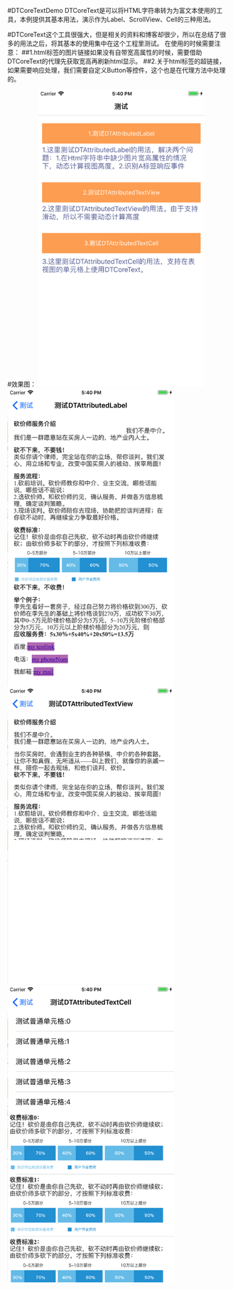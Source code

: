 #DTCoreTextDemo
DTCoreText是可以将HTML字符串转为为富文本使用的工具，本例提供其基本用法，演示作为Label、ScrollView、Cell的三种用法。

#DTCoreText这个工具很强大，但是相关的资料和博客却很少，所以在总结了很多的用法之后，将其基本的使用集中在这个工程里测试。
在使用的时候需要注意：
##1.html标签的图片链接如果没有自带宽高属性的时候，需要借助DTCoreText的代理先获取宽高再刷新html显示。
##2.关于html标签的超链接，如果需要响应处理，我们需要自定义Button等控件，这个也是在代理方法中处理的。

#效果图：
<img src="https://github.com/DreamcoffeeZS/DTCoreTextDemo/blob/master/Screenshots/DTcoreTextDemo1.png" width="375" height="667">
<img src="https://github.com/DreamcoffeeZS/DTCoreTextDemo/blob/master/Screenshots/DTcoreTextDemo2.png" width="375" height="667">
<img src="https://github.com/DreamcoffeeZS/DTCoreTextDemo/blob/master/Screenshots/DTcoreTextDemo3.png" width="375" height="667">
<img src="https://github.com/DreamcoffeeZS/DTCoreTextDemo/blob/master/Screenshots/DTcoreTextDemo4.png" width="375" height="667">
